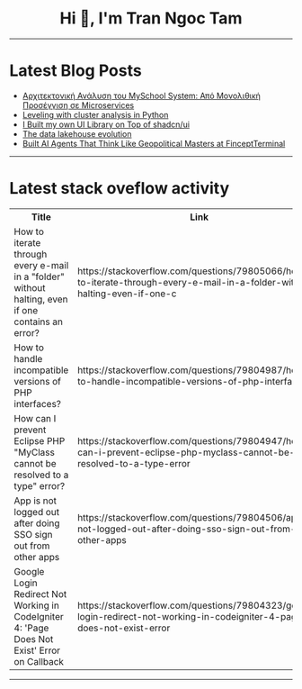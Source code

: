 <h1 align="center">Hi 👋, I'm Tran Ngoc Tam</h1>

---

# Latest Blog Posts 
<!-- BLOG-POST-LIST:START -->
- [Αρχιτεκτονική Ανάλυση του MySchool System: Από Μονολιθική Προσέγγιση σε Microservices](https://dev.to/__b63657/arkhitektonike-analuse-tou-myschool-system-apo-monolithike-proseggise-se-microservices-33cf)
- [Leveling with cluster analysis in Python](https://dev.to/hilton_fernandes_eaac26ab/leveling-with-cluster-analysis-in-python-400p)
- [I Built my own UI Library on Top of shadcn/ui](https://dev.to/akshaywritescode/i-built-my-own-ui-library-on-top-of-shadcnui-2d05)
- [The data lakehouse evolution](https://dev.to/apachedoris/the-data-lakehouse-evolution-3a7e)
- [Built AI Agents That Think Like Geopolitical Masters at FinceptTerminal](https://dev.to/rudra_sheth_aeda76ad708e0/built-ai-agents-that-think-like-geopolitical-masters-at-finceptterminal-2kj5)
<!-- BLOG-POST-LIST:END -->

---

# Latest stack oveflow activity
<table>
  <tr><th>Title</th><th>Link</th></tr>
  <!-- STACKOVERFLOW:START --><tr><td>How to iterate through every e-mail in a &quot;folder&quot; without halting, even if one contains an error?</td><td>https://stackoverflow.com/questions/79805066/how-to-iterate-through-every-e-mail-in-a-folder-without-halting-even-if-one-c</td></tr><tr><td>How to handle incompatible versions of PHP interfaces?</td><td>https://stackoverflow.com/questions/79804987/how-to-handle-incompatible-versions-of-php-interfaces</td></tr><tr><td>How can I prevent Eclipse PHP &quot;MyClass cannot be resolved to a type&quot; error?</td><td>https://stackoverflow.com/questions/79804947/how-can-i-prevent-eclipse-php-myclass-cannot-be-resolved-to-a-type-error</td></tr><tr><td>App is not logged out after doing SSO sign out from other apps</td><td>https://stackoverflow.com/questions/79804506/app-is-not-logged-out-after-doing-sso-sign-out-from-other-apps</td></tr><tr><td>Google Login Redirect Not Working in CodeIgniter 4: &#39;Page Does Not Exist&#39; Error on Callback</td><td>https://stackoverflow.com/questions/79804323/google-login-redirect-not-working-in-codeigniter-4-page-does-not-exist-error</td></tr><!-- STACKOVERFLOW:END -->
</table>

---


